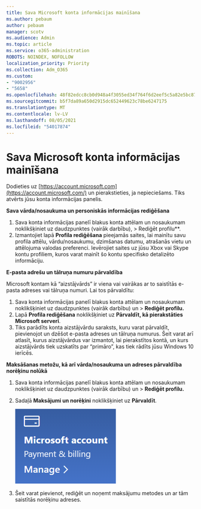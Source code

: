 ```yaml
---
title: Sava Microsoft konta informācijas mainīšana
ms.author: pebaum
author: pebaum
manager: scotv
ms.audience: Admin
ms.topic: article
ms.service: o365-administration
ROBOTS: NOINDEX, NOFOLLOW
localization_priority: Priority
ms.collection: Adm_O365
ms.custom:
- "9002956"
- "5658"
ms.openlocfilehash: 48f82edcc8cb0d948a4f3055ed34f764f6d2eef5c5a82e5bc87d50993825704d
ms.sourcegitcommit: b5f7da89a650d2915dc652449623c78be6247175
ms.translationtype: MT
ms.contentlocale: lv-LV
ms.lasthandoff: 08/05/2021
ms.locfileid: "54017874"
---
```

# <a name="change-my-microsoft-account-information"></a>Sava Microsoft konta informācijas mainīšana

Dodieties uz [https://account.microsoft.com](https://account.microsoft.com/) un pierakstieties, ja nepieciešams. Tiks atvērts jūsu konta informācijas panelis.  

**Sava vārda/nosaukuma un personiskās informācijas rediģēšana**

1. Sava konta informācijas panelī blakus konta attēlam un nosaukumam noklikšķiniet uz daudzpunktes (vairāk darbību), > Rediģēt profilu**.
2. Izmantojiet lapā **Profila rediģēšana** pieejamās saites, lai mainītu savu profila attēlu, vārdu/nosaukumu, dzimšanas datumu, atrašanās vietu un attēlojuma valodas preferenci. Ievērojiet saites uz jūsu Xbox vai Skype kontu profiliem, kuros varat mainīt šo kontu specifisko detalizēto informāciju.

**E-pasta adrešu un tālruņa numuru pārvaldība**

Microsoft kontam kā “aizstājvārds” ir viena vai vairākas ar to saistītās e-pasta adreses vai tālruņa numuri. Lai tos pārvaldītu:

1. Sava konta informācijas panelī blakus konta attēlam un nosaukumam noklikšķiniet uz daudzpunktes (vairāk darbību) un > **Rediģēt profilu.**
2. Lapā **Profila rediģēšana** noklikšķiniet uz **Pārvaldīt, kā pierakstāties Microsoft serverī**. 
3. Tiks parādīts konta aizstājvārdu saraksts, kuru varat pārvaldīt, pievienojot un dzēšot e-pasta adreses un tālruņa numurus. Šeit varat arī atlasīt, kurus aizstājvārdus var izmantot, lai pierakstītos kontā, un kurs aizstājvārds tiek uzskatīts par “primāro”, kas tiek rādīts jūsu Windows 10 ierīcēs.

**Maksāšanas metožu, kā arī vārda/nosaukuma un adreses pārvaldība norēķinu nolūkā** 

1. Sava konta informācijas panelī blakus konta attēlam un nosaukumam noklikšķiniet uz daudzpunktes (vairāk darbību) un > **Rediģēt profilu.**
2. Sadaļā **Maksājumi un norēķini** noklikšķiniet uz **Pārvaldīt**.

    ![Maksājumu un norēķinu pārvaldība](media/manage-account.png)

3. Šeit varat pievienot, rediģēt un noņemt maksājumu metodes un ar tām saistītās norēķinu adreses. 
